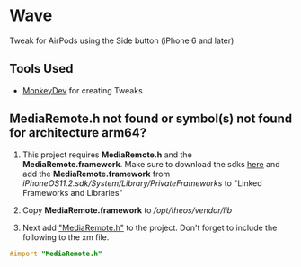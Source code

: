 # Wave
Tweak for AirPods using the Side button (iPhone 6 and later)


## Tools Used
- [MonkeyDev](https://github.com/AloneMonkey/MonkeyDev) for creating Tweaks 

## MediaRemote.h not found or symbol(s) not found for architecture arm64?
1. This project requires **MediaRemote.h** and the **MediaRemote.framework**. Make sure to download the sdks [here](https://github.com/theos/sdks) and add the **MediaRemote.framework** from *iPhoneOS11.2.sdk/System/Library/PrivateFrameworks* to "Linked Frameworks and Libraries"

2. Copy **MediaRemote.framework** to */opt/theos/vendor/lib*

3. Next add ["MediaRemote.h"](https://github.com/theos/headers/blob/master/MediaRemote/MediaRemote.h) to the project. Don't forget to include the following to the xm file.

```objective-C
#import "MediaRemote.h" 
```






